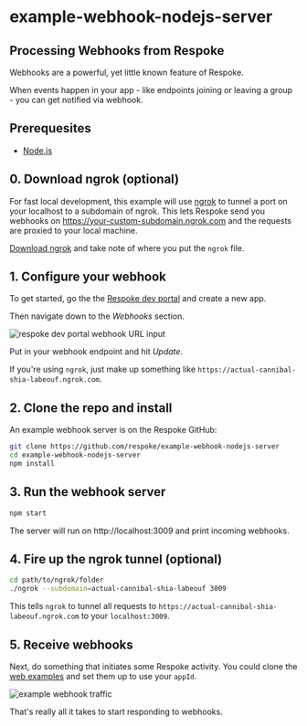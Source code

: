 # example-webhook-nodejs-server

## Processing Webhooks from Respoke

Webhooks are a powerful, yet little known feature of Respoke.

When events happen in your app - like endpoints joining or leaving a group - you can
get notified via webhook.

## Prerequesites

* [Node.js](https://nodejs.org/download/)

## 0. Download ngrok (optional)

For fast local development, this example will use [ngrok](https://ngrok.com/download) to tunnel a port on your localhost to a subdomain of ngrok. This lets Respoke send you webhooks on https://your-custom-subdomain.ngrok.com and the requests are proxied to your local machine.

[Download ngrok](https://ngrok.com/download) and take note of where you put the `ngrok` file.

## 1. Configure your webhook

To get started, go the the [Respoke dev portal](https://portal.respoke.io) and create a new app.

Then navigate down to the *Webhooks* section.

![respoke dev portal webhook URL input](http://i.imgur.com/vCJUWED.png)

Put in your webhook endpoint and hit *Update*.

If you're using `ngrok`, just make up something like `https://actual-cannibal-shia-labeouf.ngrok.com`.

## 2. Clone the repo and install

An example webhook server is on the Respoke GitHub:

```bash
git clone https://github.com/respoke/example-webhook-nodejs-server
cd example-webhook-nodejs-server
npm install
```

## 3. Run the webhook server

```bash
npm start
```

The server will run on http://localhost:3009 and print incoming webhooks.



## 4. Fire up the ngrok tunnel (optional)

```bash
cd path/to/ngrok/folder
./ngrok --subdomain=actual-cannibal-shia-labeouf 3009
```

This tells `ngrok` to tunnel all requests to `https://actual-cannibal-shia-labeouf.ngrok.com` to your `localhost:3009`.

## 5. Receive webhooks

Next, do something that initiates some Respoke activity. You could clone the [web examples](https://github.com/respoke/web-examples) and set them up to use your `appId`.

![example webhook traffic](http://i.imgur.com/B0EYgBi.png)

That's really all it takes to start responding to webhooks.
